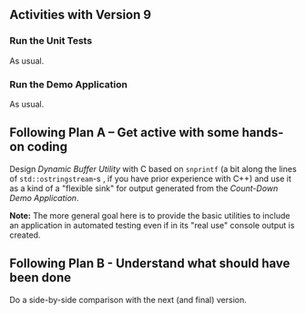 ## Activities with Version 9

### Run the Unit Tests

As usual.

### Run the Demo Application

As usual.

## Following Plan A – Get active with some hands-on coding

Design *Dynamic Buffer Utility* with C based on `snprintf` (a bit
along the lines of `std::ostringstream`-s , if you have prior
experience with C++) and use it as a kind of a "flexible sink" for
output generated from the *Count-Down Demo Application*.

**Note:** The more general goal here is to provide the basic
utilities to include an application in automated testing even if
in its "real use" console output is created.

## Following Plan B - Understand what should have been done

Do a side-by-side comparison with the next (and final) version.
